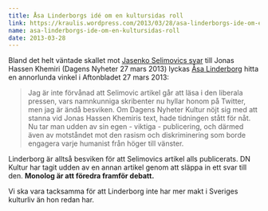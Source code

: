 ```yaml
---
title: Åsa Linderborgs idé om en kultursidas roll
link: https://kraulis.wordpress.com/2013/03/28/asa-linderborgs-ide-om-en-kultursidas-roll/
name: asa-linderborgs-ide-om-en-kultursidas-roll
date: 2013-03-28
---
```

Bland det helt väntade skallet mot [Jasenko Selimovics svar](http://www.dn.se/kultur-noje/debatt-essa/jonas-min-van) till Jonas Hassen Khemiri (Dagens Nyheter 27 mars 2013) lyckas [Åsa Linderborg](http://www.aftonbladet.se/kultur/article16496916.ab) hitta en annorlunda vinkel i Aftonbladet 27 mars 2013:

> Jag är inte förvånad att Selimovic artikel går att läsa i den liberala pressen, vars namnkunniga skribenter nu hyllar honom på Twitter, men jag är ändå besviken. Om Dagens Nyheter Kultur nöjt sig med att stanna vid Jonas Hassen Khemiris text, hade tidningen stått för nåt. Nu tar man udden av sin egen - viktiga - publicering, och därmed även av motståndet mot den rasism och diskriminering som borde engagera varje humanist från höger till vänster.

Linderborg är alltså besviken för att Selimovics artikel alls publicerats. DN Kultur har tagit udden av en annan artikel genom att släppa in ett svar till den. **Monolog är att föredra framför debatt.**

Vi ska vara tacksamma för att Linderborg inte har mer makt i Sveriges kulturliv än hon redan har.

